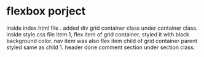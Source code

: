 # flexbox porject
inside index.html file . added div grid container class
under container class. inside style.css file item 1, flex item of grid container, styled it with black background color.
nav item was also flex item child of grid container parent styled same as child 1. header done
comment section under section class.
#


